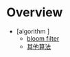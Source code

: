 # Overview
* [algorithm ]
	* [bloom filter](algorithm/bloom_filter.md)
	* [其他算法](algorithm/other_algorithms.md)
